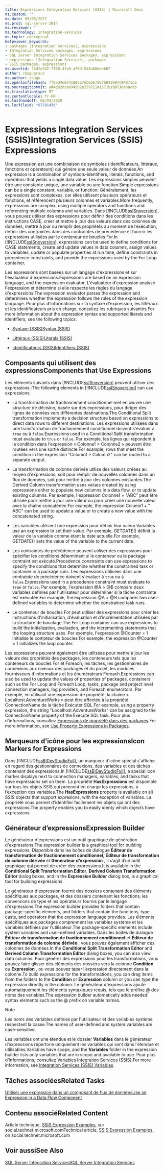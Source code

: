 ```yaml
---
title: Expressions Integration Services (SSIS) | Microsoft Docs
ms.custom: ''
ms.date: 03/06/2017
ms.prod: sql-server-2014
ms.reviewer: ''
ms.technology: integration-services
ms.topic: conceptual
helpviewer_keywords:
- packages [Integration Services], expressions
- Integration Services packages, expressions
- SQL Server Integration Services packages, expressions
- expressions [Integration Services], packages
- SSIS packages, expressions
ms.assetid: 26d2e242-7f60-4fa9-a70d-548a80eee667
author: chugugrace
ms.author: chugu
ms.openlocfilehash: ff0bd46034108537ebede7567b042997c94871ce
ms.sourcegitcommit: ad4d92dce894592a259721a1571b1d8736abacdb
ms.translationtype: MT
ms.contentlocale: fr-FR
ms.lasthandoff: 08/04/2020
ms.locfileid: "87701436"
---
```

# <a name="integration-services-ssis-expressions"></a><span data-ttu-id="99549-102">Expressions Integration Services (SSIS)</span><span class="sxs-lookup"><span data-stu-id="99549-102">Integration Services (SSIS) Expressions</span></span>
  <span data-ttu-id="99549-103">Une expression est une combinaison de symboles (identificateurs, littéraux, fonctions et opérateurs) qui génère une seule valeur de données.</span><span class="sxs-lookup"><span data-stu-id="99549-103">An expression is a combination of symbols-identifiers, literals, functions, and operators-that yields a single data value.</span></span> <span data-ttu-id="99549-104">Les expressions simples peuvent être une constante unique, une variable ou une fonction.</span><span class="sxs-lookup"><span data-stu-id="99549-104">Simple expressions can be a single constant, variable, or function.</span></span> <span data-ttu-id="99549-105">Généralement, les expressions sont complexes, car elles utilisent plusieurs opérateurs et fonctions, et référencent plusieurs colonnes et variables.</span><span class="sxs-lookup"><span data-stu-id="99549-105">More frequently, expressions are complex, using multiple operators and functions and referencing multiple columns and variables.</span></span> <span data-ttu-id="99549-106">Dans [!INCLUDE[ssISnoversion](../../includes/ssisnoversion-md.md)], vous pouvez utiliser des expressions pour définir des conditions dans les instructions CASE, créer et mettre à jour des valeurs dans des colonnes de données, mettre à jour ou remplir des propriétés au moment de l’exécution, définir des contraintes dans des contraintes de précédence et fournir les expressions utilisées par le conteneur de boucles For.</span><span class="sxs-lookup"><span data-stu-id="99549-106">In [!INCLUDE[ssISnoversion](../../includes/ssisnoversion-md.md)], expressions can be used to define conditions for CASE statements, create and update values in data columns, assign values to variables, update or populate properties at run time, define constraints in precedence constraints, and provide the expressions used by the For Loop container.</span></span>  
  
 <span data-ttu-id="99549-107">Les expressions sont basées sur un langage d'expressions et sur l'évaluateur d'expressions.</span><span class="sxs-lookup"><span data-stu-id="99549-107">Expressions are based on an expression language, and the expression evaluator.</span></span> <span data-ttu-id="99549-108">L'évaluateur d'expression analyse l'expression et détermine si elle respecte les règles du langage d'expressions.</span><span class="sxs-lookup"><span data-stu-id="99549-108">The expression evaluator parses the expression and determines whether the expression follows the rules of the expression language.</span></span> <span data-ttu-id="99549-109">Pour plus d'informations sur la syntaxe d'expression, les littéraux et les identificateurs pris en charge, consultez les rubriques suivantes.</span><span class="sxs-lookup"><span data-stu-id="99549-109">For more information about the expression syntax and supported literals and identifiers, see the following topics.</span></span>  
  
-   [<span data-ttu-id="99549-110">Syntaxe &#40;SSIS&#41;</span><span class="sxs-lookup"><span data-stu-id="99549-110">Syntax &#40;SSIS&#41;</span></span>](syntax-ssis.md)  
  
-   [<span data-ttu-id="99549-111">Littéraux &#40;SSIS&#41;</span><span class="sxs-lookup"><span data-stu-id="99549-111">Literals &#40;SSIS&#41;</span></span>](numeric-string-and-boolean-literals.md)  
  
-   [<span data-ttu-id="99549-112">Identificateurs &#40;SSIS&#41;</span><span class="sxs-lookup"><span data-stu-id="99549-112">Identifiers &#40;SSIS&#41;</span></span>](identifiers-ssis.md)  
  
## <a name="components-that-use-expressions"></a><span data-ttu-id="99549-113">Composants qui utilisent des expressions</span><span class="sxs-lookup"><span data-stu-id="99549-113">Components that Use Expressions</span></span>  
 <span data-ttu-id="99549-114">Les éléments suivants dans [!INCLUDE[ssISnoversion](../../includes/ssisnoversion-md.md)] peuvent utiliser des expressions :</span><span class="sxs-lookup"><span data-stu-id="99549-114">The following elements in [!INCLUDE[ssISnoversion](../../includes/ssisnoversion-md.md)] can use expressions:</span></span>  
  
-   <span data-ttu-id="99549-115">La transformation de fractionnement conditionnel met en œuvre une structure de décision, basée sur des expressions, pour diriger des lignes de données vers différentes destinations.</span><span class="sxs-lookup"><span data-stu-id="99549-115">The Conditional Split transformation implements a decision structure based on expressions to direct data rows to different destinations.</span></span> <span data-ttu-id="99549-116">Les expressions utilisées dans une transformation de fractionnement conditionnel doivent s'évaluer à `true` ou à `false`.</span><span class="sxs-lookup"><span data-stu-id="99549-116">Expressions used in a Conditional Split transformation must evaluate to `true` or `false`.</span></span> <span data-ttu-id="99549-117">Par exemple, les lignes qui répondent à la condition dans l'expression « Colonne1 > Colonne2 » peuvent être routées vers une sortie distincte.</span><span class="sxs-lookup"><span data-stu-id="99549-117">For example, rows that meet the condition in the expression "Column1 > Column2" can be routed to a separate output.</span></span>  
  
-   <span data-ttu-id="99549-118">La transformation de colonne dérivée utilise des valeurs créées au moyen d'expressions, soit pour remplir de nouvelles colonnes dans un flux de données, soit pour mettre à jour des colonnes existantes.</span><span class="sxs-lookup"><span data-stu-id="99549-118">The Derived Column transformation uses values created by using expressions either to populate new columns in a data flow, or to update existing columns.</span></span> <span data-ttu-id="99549-119">Par exemple, l'expression Colonne1 + "ABC" peut être utilisée pour mettre à jour une valeur ou pour créer une nouvelle valeur avec la chaîne concaténée.</span><span class="sxs-lookup"><span data-stu-id="99549-119">For example, the expression Column1 + " ABC" can be used to update a value or to create a new value with the concatenated string.</span></span>  
  
-   <span data-ttu-id="99549-120">Les variables utilisent une expression pour définir leur valeur.</span><span class="sxs-lookup"><span data-stu-id="99549-120">Variables use an expression to set their value.</span></span> <span data-ttu-id="99549-121">Par exemple, GETDATE() définit la valeur de la variable comme étant la date actuelle.</span><span class="sxs-lookup"><span data-stu-id="99549-121">For example, GETDATE() sets the value of the variable to the current date.</span></span>  
  
-   <span data-ttu-id="99549-122">Les contraintes de précédence peuvent utiliser des expressions pour spécifier les conditions déterminant si le conteneur ou le package contraint est exécuté.</span><span class="sxs-lookup"><span data-stu-id="99549-122">Precedence constraints can use expressions to specify the conditions that determine whether the constrained task or container in a package runs.</span></span> <span data-ttu-id="99549-123">Les expressions utilisées dans une contrainte de précédence doivent s'évaluer à `true` ou à `false`.</span><span class="sxs-lookup"><span data-stu-id="99549-123">Expressions used in a precedence constraint must evaluate to `true` or `false`.</span></span> <span data-ttu-id="99549-124">Par exemple, l'expression \@A > \@B compare deux variables définies par l'utilisateur pour déterminer si la tâche contrainte est exécutée.</span><span class="sxs-lookup"><span data-stu-id="99549-124">For example, the expression \@A > \@B compares two user-defined variables to determine whether the constrained task runs.</span></span>  
  
-   <span data-ttu-id="99549-125">Le conteneur de boucles For peut utiliser des expressions pour créer les instructions d'initialisation, d'évaluation et d'incrémentation utilisées par la structure de bouclage.</span><span class="sxs-lookup"><span data-stu-id="99549-125">The For Loop container can use expressions to build the initialization, evaluation, and the incrementing statements that the looping structure uses.</span></span> <span data-ttu-id="99549-126">Par exemple, l'expression \@Counter = 1 initialise le compteur de boucles.</span><span class="sxs-lookup"><span data-stu-id="99549-126">For example, the expression \@Counter = 1 initializes the loop counter.</span></span>  
  
 <span data-ttu-id="99549-127">Les expressions peuvent également être utilisées pour mettre à jour les valeurs des propriétés des packages, les conteneurs tels que les conteneurs de boucles For et Foreach, les tâches, les gestionnaires de connexions aux niveaux des packages et du projet, les modules fournisseurs d'informations et les énumérateurs Foreach.</span><span class="sxs-lookup"><span data-stu-id="99549-127">Expressions can also be used to update the values of properties of packages, containers such as the For Loop and Foreach Loop, tasks, package and project level connection managers, log providers, and Foreach enumerators.</span></span> <span data-ttu-id="99549-128">Par exemple, en utilisant une expression de propriété, la chaîne « Localhost.AdventureWorks » peut être affectée à la propriété ConnectionName de la tâche Exécuter SQL.</span><span class="sxs-lookup"><span data-stu-id="99549-128">For example, using a property expression, the string "Localhost.AdventureWorks" can be assigned to the ConnectionName property of the Execute SQL task.</span></span> <span data-ttu-id="99549-129">Pour plus d’informations, consultez [Expressions de propriété dans des packages](use-property-expressions-in-packages.md).</span><span class="sxs-lookup"><span data-stu-id="99549-129">For more information, see [Use Property Expressions in Packages](use-property-expressions-in-packages.md).</span></span>  
  
## <a name="icon-markers-for-expressions"></a><span data-ttu-id="99549-130">Marqueurs d'icône pour les expressions</span><span class="sxs-lookup"><span data-stu-id="99549-130">Icon Markers for Expressions</span></span>  
 <span data-ttu-id="99549-131">Dans [!INCLUDE[ssBIDevStudioFull](../../includes/ssbidevstudiofull-md.md)], un marqueur d'icône spécial s'affiche en regard des gestionnaires de connexions, des variables et des tâches contenant des expressions.</span><span class="sxs-lookup"><span data-stu-id="99549-131">In [!INCLUDE[ssBIDevStudioFull](../../includes/ssbidevstudiofull-md.md)], a special icon marker displays next to connection managers, variables, and tasks that have expressions set on them.</span></span> <span data-ttu-id="99549-132">La propriété **HasExpressions** est disponible sur tous les objets SSIS qui prennent en charge les expressions, à l’exception des variables.</span><span class="sxs-lookup"><span data-stu-id="99549-132">The **HasExpressions** property is available on all SSIS objects that support expresions, with the exception of variables.</span></span> <span data-ttu-id="99549-133">La propriété vous permet d'identifier facilement les objets qui ont des expressions.</span><span class="sxs-lookup"><span data-stu-id="99549-133">The property enables you to easily identy which objects have expressions.</span></span>  
  
## <a name="expression-builder"></a><span data-ttu-id="99549-134">Générateur d’expressions</span><span class="sxs-lookup"><span data-stu-id="99549-134">Expression Builder</span></span>  
 <span data-ttu-id="99549-135">Le générateur d'expressions est un outil graphique de génération d'expressions.</span><span class="sxs-lookup"><span data-stu-id="99549-135">The expression builder is a graphical tool for building expressions.</span></span> <span data-ttu-id="99549-136">Disponible dans les boîtes de dialogue **Éditeur de transformation de fractionnement conditionnel**, **Éditeur de transformation de colonne dérivée** et **Générateur d’expression** , il s’agit d’un outil graphique qui permet de créer des expressions.</span><span class="sxs-lookup"><span data-stu-id="99549-136">It is available in the **Conditional Split Transformation Editor**, **Derived Column Transformation Editor** dialog boxes, and in the **Expression Builder** dialog box, is a graphical tool for building expressions.</span></span>  
  
 <span data-ttu-id="99549-137">Le générateur d'expression fournit des dossiers contenant des éléments spécifiques aux packages, et des dossiers contenant les fonctions, les conversions de type et les opérateurs fournis par le langage d'expressions.</span><span class="sxs-lookup"><span data-stu-id="99549-137">The expression builder provides folders that contain package-specific elements, and folders that contain the functions, type casts, and operators that the expression language provides.</span></span> <span data-ttu-id="99549-138">Les éléments spécifiques aux packages comprennent les variables système et les variables définies par l'utilisateur.</span><span class="sxs-lookup"><span data-stu-id="99549-138">The package-specific elements include system variables and user-defined variables.</span></span> <span data-ttu-id="99549-139">Dans les boîtes de dialogue **Éditeur de transformation de fractionnement conditionnel** et **Éditeur de transformation de colonne dérivée** , vous pouvez également afficher des colonnes de données.</span><span class="sxs-lookup"><span data-stu-id="99549-139">In the **Conditional Split Transformation Editor** and **Derived Column Transformation Editor** dialog boxes, you can also view data columns.</span></span> <span data-ttu-id="99549-140">Pour générer des expressions pour les transformations, vous pouvez faire glisser des éléments des dossiers vers la colonne **Condition** ou **Expression** , ou vous pouvez taper l’expression directement dans la colonne.</span><span class="sxs-lookup"><span data-stu-id="99549-140">To build expressions for the transformations, you can drag items from the folders to the **Condition** or **Expression** column or you can type the expression directly in the column.</span></span> <span data-ttu-id="99549-141">Le générateur d'expressions ajoute automatiquement les éléments syntaxiques requis, tels que le préfixe \@ des noms des variables.</span><span class="sxs-lookup"><span data-stu-id="99549-141">The expression builder automatically adds needed syntax elements such as the \@ prefix on variable names.</span></span>  
  
> [!NOTE]  
>  <span data-ttu-id="99549-142">Les noms des variables définies par l'utilisateur et des variables système respectent la casse.</span><span class="sxs-lookup"><span data-stu-id="99549-142">The names of user-defined and system variables are case-sensitive.</span></span>  
  
 <span data-ttu-id="99549-143">Les variables ont une étendue et le dossier **Variables** dans le générateur d’expressions répertorie uniquement les variables qui sont dans l’étendue et utilisables.</span><span class="sxs-lookup"><span data-stu-id="99549-143">Variables have scope, and the **Variables** folder in the expression builder lists only variables that are in scope and available to use.</span></span> <span data-ttu-id="99549-144">Pour plus d’informations, consultez [Variables Integration Services &#40;SSIS&#41;](../integration-services-ssis-variables.md).</span><span class="sxs-lookup"><span data-stu-id="99549-144">For more information, see [Integration Services &#40;SSIS&#41; Variables](../integration-services-ssis-variables.md).</span></span>  
  
## <a name="related-tasks"></a><span data-ttu-id="99549-145">Tâches associées</span><span class="sxs-lookup"><span data-stu-id="99549-145">Related Tasks</span></span>  
 [<span data-ttu-id="99549-146">Utiliser une expression dans un composant de flux de données</span><span class="sxs-lookup"><span data-stu-id="99549-146">Use an Expression in a Data Flow Component</span></span>](../use-an-expression-in-a-data-flow-component.md)  
  
## <a name="related-content"></a><span data-ttu-id="99549-147">Contenu associé</span><span class="sxs-lookup"><span data-stu-id="99549-147">Related Content</span></span>  
 <span data-ttu-id="99549-148">Article technique, [SSIS Expression Examples](https://go.microsoft.com/fwlink/?LinkId=220761), sur social.technet.microsoft.com</span><span class="sxs-lookup"><span data-stu-id="99549-148">Technical article, [SSIS Expression Examples](https://go.microsoft.com/fwlink/?LinkId=220761), on social.technet.microsoft.com</span></span>  
  
## <a name="see-also"></a><span data-ttu-id="99549-149">Voir aussi</span><span class="sxs-lookup"><span data-stu-id="99549-149">See Also</span></span>  
 [<span data-ttu-id="99549-150">SQL Server Integration Services</span><span class="sxs-lookup"><span data-stu-id="99549-150">SQL Server Integration Services</span></span>](../sql-server-integration-services.md)  
  
  
